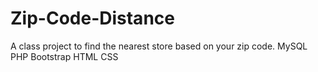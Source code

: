 # Zip-Code-Distance
A class project to find the nearest store based on your zip code. MySQL PHP Bootstrap HTML CSS
